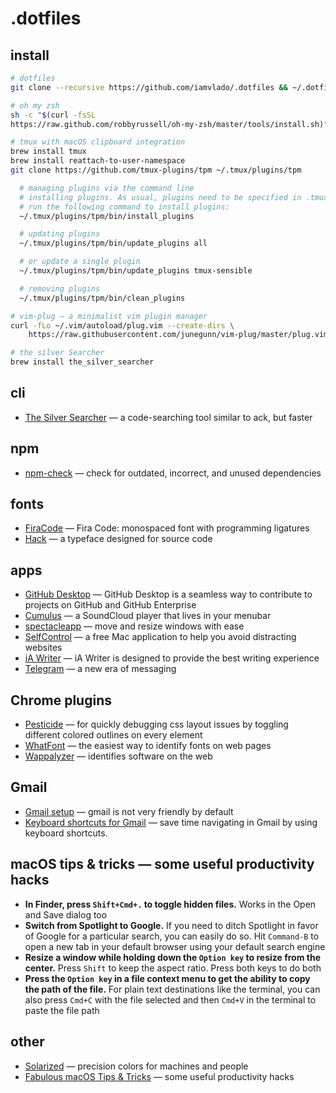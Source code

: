 # .dotfiles

## install

```zsh
# dotfiles
git clone --recursive https://github.com/iamvlado/.dotfiles && ~/.dotfiles/init

# oh my zsh
sh -c "$(curl -fsSL
https://raw.github.com/robbyrussell/oh-my-zsh/master/tools/install.sh)"

# tmux with macOS clipboard integration
brew install tmux
brew install reattach-to-user-namespace
git clone https://github.com/tmux-plugins/tpm ~/.tmux/plugins/tpm

  # managing plugins via the command line
  # installing plugins. As usual, plugins need to be specified in .tmux.conf.
  # run the following command to install plugins:
  ~/.tmux/plugins/tpm/bin/install_plugins

  # updating plugins
  ~/.tmux/plugins/tpm/bin/update_plugins all

  # or update a single plugin
  ~/.tmux/plugins/tpm/bin/update_plugins tmux-sensible

  # removing plugins
  ~/.tmux/plugins/tpm/bin/clean_plugins

# vim-plug — a minimalist vim plugin manager
curl -fLo ~/.vim/autoload/plug.vim --create-dirs \
    https://raw.githubusercontent.com/junegunn/vim-plug/master/plug.vim

# the silver Searcher
brew install the_silver_searcher

```

## cli
+ [The Silver Searcher](https://github.com/ggreer/the_silver_searcher) — a code-searching tool similar to ack, but faster

## npm
+ [npm-check](https://www.npmjs.com/package/npm-check) — check for outdated, incorrect, and unused dependencies

## fonts
+ [FiraCode](https://github.com/tonsky/FiraCode) — Fira Code: monospaced font with programming ligatures
+ [Hack](https://github.com/chrissimpkins/Hack) — a typeface designed for source code

## apps
+ [GitHub Desktop](https://desktop.github.com/) — GitHub Desktop is a seamless way to contribute to projects on GitHub and GitHub Enterprise
+ [Cumulus](https://github.com/gillesdemey/Cumulus) — a SoundCloud player that lives in your menubar
+ [spectacleapp](https://www.spectacleapp.com) — move and resize windows with ease
+ [SelfControl](https://selfcontrolapp.com) — a free Mac application to help you avoid distracting websites
+ [iA Writer](https://ia.net/writer/) — iA Writer is designed to provide the best writing experience
+ [Telegram](https://telegram.org/) — a new era of messaging

## Chrome plugins
+ [Pesticide](http://pesticide.io/) — for quickly debugging css layout issues by toggling different colored outlines on every element
+ [WhatFont](http://www.chengyinliu.com/whatfont.html) — the easiest way to identify fonts on web pages
+ [Wappalyzer](https://wappalyzer.com/) — identifies software on the web

## Gmail
+ [Gmail setup](https://iamstarkov.com/gmail-setup/) — gmail is not very friendly by default
+ [Keyboard shortcuts for Gmail](https://support.google.com/mail/answer/6594?hl=en) — save time navigating in Gmail by using keyboard shortcuts.

## macOS tips & tricks — some useful productivity hacks
+ **In Finder, press `Shift+Cmd+.` to toggle hidden files.** Works in the Open and Save dialog too
+ **Switch from Spotlight to Google.** If you need to ditch Spotlight in favor of Google for a particular search, you can easily do so. Hit `Command-B` to open a new tab in your default browser using your default search engine
+ **Resize a window while holding down the `Option key` to resize from the center.** Press `Shift` to keep the aspect ratio. Press both keys to do both
+ **Press the `Option key` in a file context menu to get the ability to copy the path of the file.** For plain text destinations like the terminal, you can also press `Cmd+C` with the file selected and then `Cmd+V` in the terminal to paste the file path

## other
+ [Solarized](http://ethanschoonover.com/solarized) — precision colors for machines and people
+ [Fabulous macOS Tips & Tricks](https://blog.sindresorhus.com/macos-tips-tricks-13046cf377f8#.akgfqk1uo) — some useful productivity hacks
